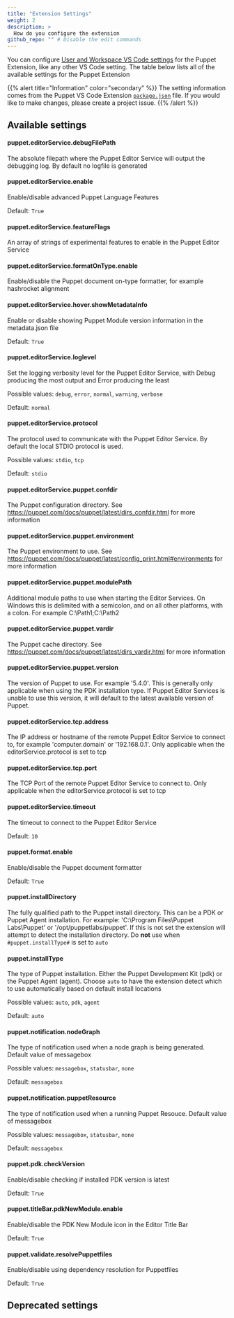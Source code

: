 ```yaml
---
title: "Extension Settings"
weight: 2
description: >
  How do you configure the extension
github_repo: "" # Disable the edit commands
---
```


You can configure [User and Workspace VS Code settings](https://code.visualstudio.com/docs/getstarted/settings) for the Puppet Extension, like any other VS Code setting. The table below lists all of the available settings for the Puppet Extension

{{% alert title="Information" color="secondary" %}}
The setting information comes from the Puppet VS Code Extension [`package.json`](https://github.com/puppetlabs/puppet-vscode/blob/master/package.json) file. If you would
like to make changes, please create a project issue.
{{% /alert %}}

## Available settings

<!-- Begin Available Settings -->
#### puppet.editorService.debugFilePath

The absolute filepath where the Puppet Editor Service will output the debugging log. By default no logfile is generated

#### puppet.editorService.enable

Enable/disable advanced Puppet Language Features

Default: `True`

#### puppet.editorService.featureFlags

An array of strings of experimental features to enable in the Puppet Editor Service

#### puppet.editorService.formatOnType.enable

Enable/disable the Puppet document on-type formatter, for example hashrocket alignment

#### puppet.editorService.hover.showMetadataInfo

Enable or disable showing Puppet Module version information in the metadata.json file

Default: `True`

#### puppet.editorService.loglevel

Set the logging verbosity level for the Puppet Editor Service, with Debug producing the most output and Error producing the least

Possible values: `debug`, `error`, `normal`, `warning`, `verbose`

Default: `normal`

#### puppet.editorService.protocol

The protocol used to communicate with the Puppet Editor Service. By default the local STDIO protocol is used.

Possible values: `stdio`, `tcp`

Default: `stdio`

#### puppet.editorService.puppet.confdir

The Puppet configuration directory. See https://puppet.com/docs/puppet/latest/dirs_confdir.html for more information

#### puppet.editorService.puppet.environment

The Puppet environment to use. See https://puppet.com/docs/puppet/latest/config_print.html#environments for more information

#### puppet.editorService.puppet.modulePath

Additional module paths to use when starting the Editor Services. On Windows this is delimited with a semicolon, and on all other platforms, with a colon. For example C:\Path1;C:\Path2

#### puppet.editorService.puppet.vardir

The Puppet cache directory. See https://puppet.com/docs/puppet/latest/dirs_vardir.html for more information

#### puppet.editorService.puppet.version

The version of Puppet to use. For example '5.4.0'. This is generally only applicable when using the PDK installation type. If Puppet Editor Services is unable to use this version, it will default to the latest available version of Puppet.

#### puppet.editorService.tcp.address

The IP address or hostname of the remote Puppet Editor Service to connect to, for example 'computer.domain' or '192.168.0.1'. Only applicable when the editorService.protocol is set to tcp

#### puppet.editorService.tcp.port

The TCP Port of the remote Puppet Editor Service to connect to. Only applicable when the editorService.protocol is set to tcp

#### puppet.editorService.timeout

The timeout to connect to the Puppet Editor Service

Default: `10`

#### puppet.format.enable

Enable/disable the Puppet document formatter

Default: `True`

#### puppet.installDirectory

The fully qualified path to the Puppet install directory. This can be a PDK or Puppet Agent installation. For example: 'C:\Program Files\Puppet Labs\Puppet' or '/opt/puppetlabs/puppet'. If this is not set the extension will attempt to detect the installation directory. Do **not** use when `#puppet.installType#` is set to `auto`

#### puppet.installType

The type of Puppet installation. Either the Puppet Development Kit (pdk) or the Puppet Agent (agent). Choose `auto` to have the extension detect which to use automatically based on default install locations

Possible values: `auto`, `pdk`, `agent`

Default: `auto`

#### puppet.notification.nodeGraph

The type of notification used when a node graph is being generated. Default value of messagebox

Possible values: `messagebox`, `statusbar`, `none`

Default: `messagebox`

#### puppet.notification.puppetResource

The type of notification used when a running Puppet Resouce. Default value of messagebox

Possible values: `messagebox`, `statusbar`, `none`

Default: `messagebox`

#### puppet.pdk.checkVersion

Enable/disable checking if installed PDK version is latest

Default: `True`

#### puppet.titleBar.pdkNewModule.enable

Enable/disable the PDK New Module icon in the Editor Title Bar

Default: `True`

#### puppet.validate.resolvePuppetfiles

Enable/disable using dependency resolution for Puppetfiles

Default: `True`


<!-- End Available Settings -->

## Deprecated settings

<!-- Begin Deprecated Settings -->

<!-- End Deprecated Settings -->

